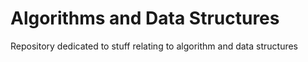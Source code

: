 # Algorithms and Data Structures
Repository dedicated to stuff relating to algorithm and data structures
